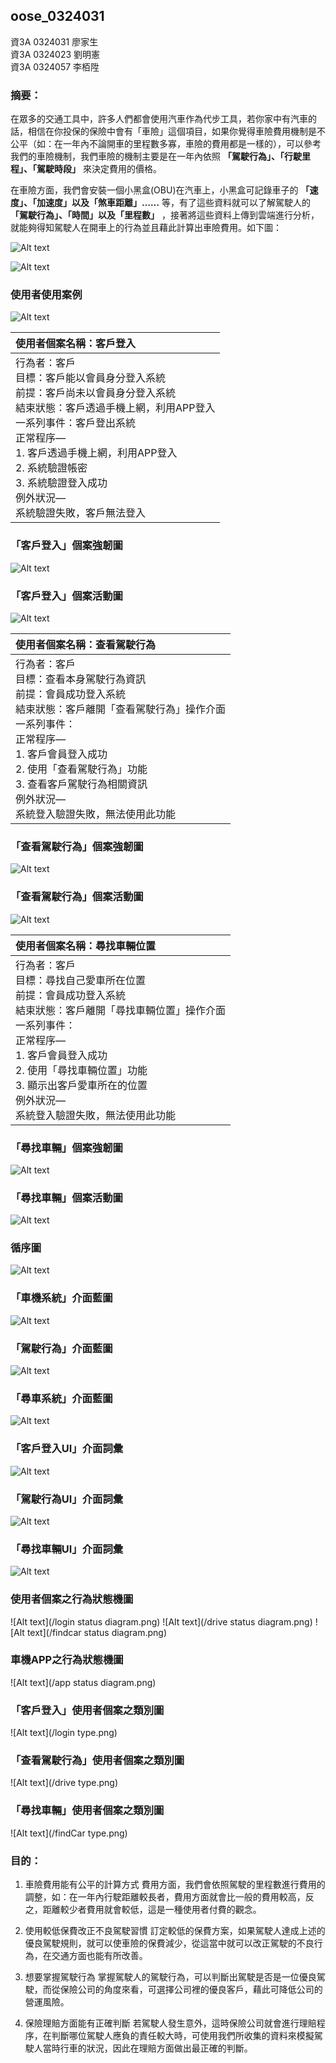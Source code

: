 ## oose_0324031
資3A 0324031 廖家生<br>
資3A 0324023 劉明憲<br>
資3A 0324057 李栢陞<br>
### 摘要：
在眾多的交通工具中，許多人們都會使用汽車作為代步工具，若你家中有汽車的話，相信在你投保的保險中會有「車險」這個項目，如果你覺得車險費用機制是不公平（如：在一年內不論開車的里程數多寡，車險的費用都是一樣的），可以參考我們的車險機制，我們車險的機制主要是在一年內依照 **「駕駛行為」、「行駛里程」、「駕駛時段」** 來決定費用的價格。

在車險方面，我們會安裝一個小黑盒(OBU)在汽車上，小黑盒可記錄車子的 **「速度」、「加速度」以及「煞車距離」……** 等，有了這些資料就可以了解駕駛人的 **「駕駛行為」、「時間」以及「里程數」** ，接著將這些資料上傳到雲端進行分析，就能夠得知駕駛人在開車上的行為並且藉此計算出車險費用。如下圖：

![Alt text](/operation.jpg "運作流程")

![Alt text](/系統介面.jpg "系統介面")

### 使用者使用案例<br>
![Alt text](/userUseCase.png "使用者使用案例")

| 使用者個案名稱：客戶登入|
| :----------------------------|
| 行為者：客戶<br>目標：客戶能以會員身分登入系統<br>前提：客戶尚未以會員身分登入系統<br>結束狀態：客戶透過手機上網，利用APP登入<br>一系列事件：客戶登出系統<br>正常程序—<br>1. 	客戶透過手機上網，利用APP登入<br>2. 	系統驗證帳密<br>3. 	系統驗證登入成功<br>例外狀況—<br>系統驗證失敗，客戶無法登入|

### 「客戶登入」個案強韌圖<br>
![Alt text](/clientRA.png "客戶使用個案強韌圖")

### 「客戶登入」個案活動圖<br>
![Alt text](/clientAD.png "客戶登入活動圖")

|使用者個案名稱：查看駕駛行為|
|:-------------------------|
| 行為者：客戶<br>目標：查看本身駕駛行為資訊<br>前提：會員成功登入系統<br>結束狀態：客戶離開「查看駕駛行為」操作介面<br>一系列事件：<br>正常程序—<br>1. 	客戶會員登入成功<br>2. 	使用「查看駕駛行為」功能<br>3. 	查看客戶駕駛行為相關資訊<br>例外狀況—<br>系統登入驗證失敗，無法使用此功能|

### 「查看駕駛行為」個案強韌圖<br>
![Alt text](/driverRA.png "駕駛使用個案強韌圖")

### 「查看駕駛行為」個案活動圖<br>
![Alt text](/driverAD.png "駕駛使用個案活動圖")

|使用者個案名稱：尋找車輛位置|
|:----------------------|
| 行為者：客戶<br>目標：尋找自己愛車所在位置<br>前提：會員成功登入系統<br>結束狀態：客戶離開「尋找車輛位置」操作介面<br>一系列事件：<br>正常程序—<br>1. 	客戶會員登入成功<br>2. 	使用「尋找車輛位置」功能<br>3. 	顯示出客戶愛車所在的位置<br>例外狀況—<br>系統登入驗證失敗，無法使用此功能|

### 「尋找車輛」個案強韌圖<br>
![Alt text](/findCarRA.png "尋找車輛使用個案強韌圖")

### 「尋找車輛」個案活動圖<br>
![Alt text](/findCarAD.png "尋找車輛使用個案活動圖")

### 循序圖<br>

![Alt text](/sequenceDiagram.png)
### 「車機系統」介面藍圖<br>
![Alt text](/介面藍圖_車機系統.jpg)
### 「駕駛行為」介面藍圖<br>
![Alt text](/介面藍圖_駕駛行為.jpg)
### 「尋車系統」介面藍圖<br>
![Alt text](/介面藍圖_尋車系統.jpg)
### 「客戶登入UI」介面詞彙<br>
![Alt text](/介面詞彙_客戶登入UI.png)
### 「駕駛行為UI」介面詞彙<br>
![Alt text](/介面詞彙_駕駛行為UI.png)
### 「尋找車輛UI」介面詞彙<br>
![Alt text](/介面詞彙_尋找車輛UI.png)
### 使用者個案之行為狀態機圖<br>
![Alt text](/login status diagram.png)
![Alt text](/drive status diagram.png)
![Alt text](/findcar status diagram.png)
### 車機APP之行為狀態機圖<br>
![Alt text](/app status diagram.png)
### 「客戶登入」使用者個案之類別圖<br>
![Alt text](/login type.png)
### 「查看駕駛行為」使用者個案之類別圖<br>
![Alt text](/drive type.png)
### 「尋找車輛」使用者個案之類別圖<br>
![Alt text](/findCar type.png)

### 目的：

1. 車險費用能有公平的計算方式
    費用方面，我們會依照駕駛的里程數進行費用的調整，如：在一年內行駛距離較長者，費用方面就會比一般的費用較高，反之，距離較少者費用就會較低，這是一種使用者付費的觀念。

2. 使用較低保費改正不良駕駛習慣
    訂定較低的保費方案，如果駕駛人達成上述的優良駕駛規則，就可以使車險的保費減少，從這當中就可以改正駕駛的不良行為，在交通方面也能有所改善。  

3. 想要掌握駕駛行為
    掌握駕駛人的駕駛行為，可以判斷出駕駛是否是一位優良駕駛，而從保險公司的角度來看，可選擇公司裡的優良客戶，藉此可降低公司的營運風險。

4. 保險理賠方面能有正確判斷
    若駕駛人發生意外，這時保險公司就會進行理賠程序，在判斷哪位駕駛人應負的責任較大時，可使用我們所收集的資料來模擬駕駛人當時行車的狀況，因此在理賠方面做出最正確的判斷。
